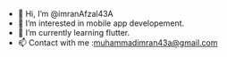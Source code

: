 - 👋 Hi, I’m @imranAfzal43A
- 👀 I’m interested in mobile app developement.
- 🌱 I’m currently learning flutter.
- 📫 Contact with me :muhammadimran43a@gmail.com

<!---
imranAfzal43A/imranAfzal43A is a ✨ special ✨ repository because its `README.md` (this file) appears on your GitHub profile.
You can click the Preview link to take a look at your changes.
--->
